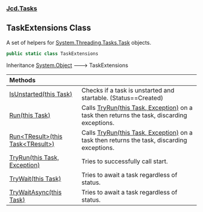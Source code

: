 ### [Jcd.Tasks](Jcd.Tasks.md 'Jcd.Tasks')

## TaskExtensions Class

A set of helpers for [System.Threading.Tasks.Task](https://docs.microsoft.com/en-us/dotnet/api/System.Threading.Tasks.Task 'System.Threading.Tasks.Task') objects.

```csharp
public static class TaskExtensions
```

Inheritance [System.Object](https://docs.microsoft.com/en-us/dotnet/api/System.Object 'System.Object') &#129106; TaskExtensions

| Methods | |
| :--- | :--- |
| [IsUnstarted(this Task)](Jcd.Tasks.TaskExtensions.IsUnstarted(thisSystem.Threading.Tasks.Task).md 'Jcd.Tasks.TaskExtensions.IsUnstarted(this System.Threading.Tasks.Task)') | Checks if a task is unstarted and startable. (Status==Created) |
| [Run(this Task)](Jcd.Tasks.TaskExtensions.Run(thisSystem.Threading.Tasks.Task).md 'Jcd.Tasks.TaskExtensions.Run(this System.Threading.Tasks.Task)') | Calls [TryRun(this Task, Exception)](Jcd.Tasks.TaskExtensions.TryRun(thisSystem.Threading.Tasks.Task,System.Exception).md 'Jcd.Tasks.TaskExtensions.TryRun(this System.Threading.Tasks.Task, System.Exception)') on a task then returns the task, discarding exceptions. |
| [Run&lt;TResult&gt;(this Task&lt;TResult&gt;)](Jcd.Tasks.TaskExtensions.Run_TResult_(thisSystem.Threading.Tasks.Task_TResult_).md 'Jcd.Tasks.TaskExtensions.Run<TResult>(this System.Threading.Tasks.Task<TResult>)') | Calls [TryRun(this Task, Exception)](Jcd.Tasks.TaskExtensions.TryRun(thisSystem.Threading.Tasks.Task,System.Exception).md 'Jcd.Tasks.TaskExtensions.TryRun(this System.Threading.Tasks.Task, System.Exception)') on a task then returns the task, discarding exceptions. |
| [TryRun(this Task, Exception)](Jcd.Tasks.TaskExtensions.TryRun(thisSystem.Threading.Tasks.Task,System.Exception).md 'Jcd.Tasks.TaskExtensions.TryRun(this System.Threading.Tasks.Task, System.Exception)') | Tries to successfully call start. |
| [TryWait(this Task)](Jcd.Tasks.TaskExtensions.TryWait(thisSystem.Threading.Tasks.Task).md 'Jcd.Tasks.TaskExtensions.TryWait(this System.Threading.Tasks.Task)') | Tries to await a task regardless of status. |
| [TryWaitAsync(this Task)](Jcd.Tasks.TaskExtensions.TryWaitAsync(thisSystem.Threading.Tasks.Task).md 'Jcd.Tasks.TaskExtensions.TryWaitAsync(this System.Threading.Tasks.Task)') | Tries to await a task regardless of status. |
